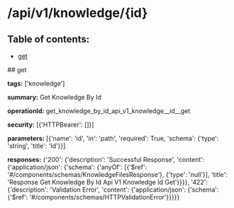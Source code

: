 # /api/v1/knowledge/{id}

## Table of contents:
- [get](#get)

<a name="get" />
## get

**tags:** ['knowledge']

**summary:** Get Knowledge By Id

**operationId:** get_knowledge_by_id_api_v1_knowledge__id__get

**security:** [{'HTTPBearer': []}]

**parameters:** [{'name': 'id', 'in': 'path', 'required': True, 'schema': {'type': 'string', 'title': 'Id'}}]

**responses:** {'200': {'description': 'Successful Response', 'content': {'application/json': {'schema': {'anyOf': [{'$ref': '#/components/schemas/KnowledgeFilesResponse'}, {'type': 'null'}], 'title': 'Response Get Knowledge By Id Api V1 Knowledge  Id  Get'}}}}, '422': {'description': 'Validation Error', 'content': {'application/json': {'schema': {'$ref': '#/components/schemas/HTTPValidationError'}}}}}

